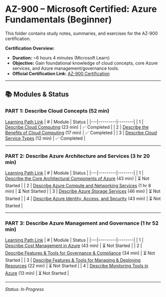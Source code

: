 # AZ-900 – Microsoft Certified: Azure Fundamentals (Beginner)

This folder contains study notes, summaries, and exercises for the AZ-900 certification.

**Certification Overview:**
- **Duration:** ~6 hours 4 minutes (Microsoft Learn)
- **Objective:** Gain foundational knowledge of cloud concepts, core Azure services, and Azure management/governance tools.
- **Official Certification Link:** [AZ-900 Certification](https://learn.microsoft.com/en-us/training/courses/az-900t00)

---

## 📚 Modules & Status

### **PART 1: Describe Cloud Concepts (52 min)**
[Learning Path Link](https://learn.microsoft.com/en-us/training/paths/microsoft-azure-fundamentals-describe-cloud-concepts/)
| # | Module | Status |
|---|---------|--------|
| 1 | [Describe Cloud Computing](https://learn.microsoft.com/en-us/training/modules/describe-cloud-compute/) (23 min) | ✅ Completed |
| 2 | [Describe the Benefits of Cloud Computing](https://learn.microsoft.com/en-us/training/modules/describe-benefits-use-cloud-services/) (17 min) | ✅ Completed |
| 3 | [Describe Cloud Service Types](https://learn.microsoft.com/en-us/training/modules/describe-cloud-service-types/) (12 min) | ✅ Completed |

---

### **PART 2: Describe Azure Architecture and Services (3 hr 20 min)**
[Learning Path Link](https://learn.microsoft.com/en-us/training/paths/azure-fundamentals-describe-azure-architecture-services/)
| # | Module | Status |
|---|---------|--------|
| 1 | [Describe the Core Architectural Components of Azure](https://learn.microsoft.com/en-us/training/modules/describe-core-architectural-components-of-azure/) (43 min) | ⏳ Not Started |
| 2 | [Describe Azure Compute and Networking Services](https://learn.microsoft.com/en-us/training/modules/describe-azure-compute-networking-services/) (1 hr 8 min) | ⏳ Not Started |
| 3 | [Describe Azure Storage Services](https://learn.microsoft.com/en-us/training/modules/describe-azure-storage-services/) (46 min) | ⏳ Not Started |
| 4 | [Describe Azure Identity, Access, and Security](https://learn.microsoft.com/en-us/training/modules/describe-azure-identity-access-security/) (43 min) | ⏳ Not Started |

---

### **PART 3: Describe Azure Management and Governance (1 hr 52 min)**
[Learning Path Link](https://learn.microsoft.com/en-us/training/paths/describe-azure-management-governance/)
| # | Module | Status |
|---|---------|--------|
| 1 | [Describe Cost Management in Azure](https://learn.microsoft.com/en-us/training/modules/describe-cost-management-azure/) (43 min) | ⏳ Not Started |
| 2 | [Describe Features & Tools for Governance & Compliance](https://learn.microsoft.com/en-us/training/modules/describe-features-tools-azure-for-governance-compliance/) (34 min) | ⏳ Not Started |
| 3 | [Describe Features & Tools for Managing & Deploying Resources](https://learn.microsoft.com/en-us/training/modules/describe-features-tools-manage-deploy-azure-resources/) (22 min) | ⏳ Not Started |
| 4 | [Describe Monitoring Tools in Azure](https://learn.microsoft.com/en-us/training/modules/describe-monitoring-tools-azure/) (13 min) | ⏳ Not Started |

---

_Status: In Progress_
